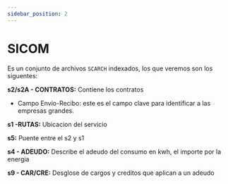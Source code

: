 ```yaml
---
sidebar_position: 2
---
```

# SICOM

Es un conjunto de archivos `SCARCH` indexados, los que veremos son los siguentes:

**s2/s2A - CONTRATOS:**
Contiene los contratos
- Campo Envio-Recibo: este es el campo clave para identificar a las empresas grandes.

**s1 -RUTAS:**
Ubicacion del servicio

**s5:**
Puente entre el s2 y s1

**s4 - ADEUDO:**
Describe el adeudo del consumo en kwh, el importe por la energia

**s9 - CAR/CRE:**
Desglose de cargos y creditos que aplican a un adeudo 
